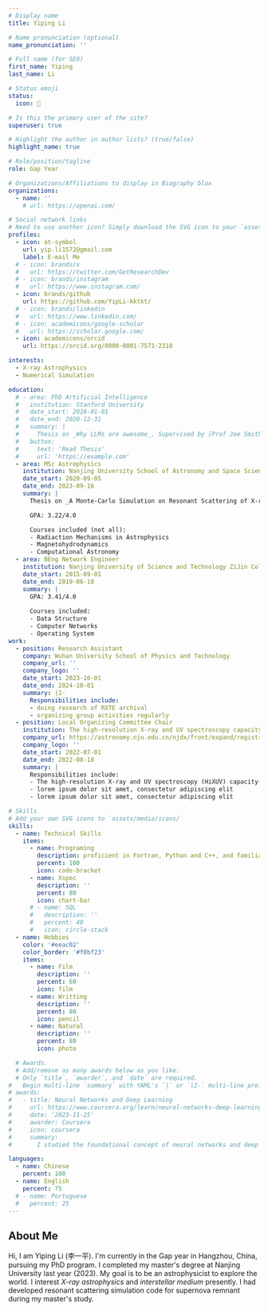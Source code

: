 ```yaml
---
# Display name
title: Yiping Li

# Name pronunciation (optional)
name_pronunciation: ''

# Full name (for SEO)
first_name: Yiping
last_name: Li

# Status emoji
status:
  icon: 🫧

# Is this the primary user of the site?
superuser: true

# Highlight the author in author lists? (true/false)
highlight_name: true

# Role/position/tagline
role: Gap Year

# Organizations/Affiliations to display in Biography blox
organizations:
  - name: ''
    # url: https://openai.com/

# Social network links
# Need to use another icon? Simply download the SVG icon to your `assets/media/icons/` folder.
profiles:
  - icon: at-symbol
    url: yip.li1572@gmail.com
    label: E-mail Me
  # - icon: brands/x
  #   url: https://twitter.com/GetResearchDev
  # - icon: brands/instagram
  #   url: https://www.instagram.com/
  - icon: brands/github
    url: https://github.com/YipLi-kktkt/
  # - icon: brands/linkedin
  #   url: https://www.linkedin.com/
  # - icon: academicons/google-scholar
  #   url: https://scholar.google.com/
  - icon: academicons/orcid
    url: https://orcid.org/0000-0001-7571-2318

interests:
  - X-ray Astrophysics
  - Numerical Simulation

education:
  # - area: PhD Artificial Intelligence
  #   institution: Stanford University
  #   date_start: 2016-01-01
  #   date_end: 2020-12-31
  #   summary: |
  #     Thesis on _Why LLMs are awesome_. Supervised by [Prof Joe Smith](https://example.com). Presented papers at 5 IEEE conferences with the contributions being published in 2 Springer journals.
  #   button:
  #     text: 'Read Thesis'
  #     url: 'https://example.com'
  - area: MSc Astrophysics
    institution: Nanjing University School of Astronomy and Space Science
    date_start: 2020-09-05
    date_end: 2023-09-16
    summary: |
      Thesis on _A Monte-Carlo Simulation on Resonant Scattering of X-ray Line Emission in Supernova Remnants_. Supervised by [Prof Yang Chen](https://astronomy.nju.edu.cn/EN/People/Professors/20200707/i113699.html). Published a paper at The Astrophysical Journal (https://doi.org/10.3847/1538-4357/ad3b94) with the contributions being published in The Astrophysical Journal (https://doi.org/10.3847/1538-4357/adb0b5).

      GPA: 3.22/4.0

      Courses included (not all):
      - Radiaction Mechanisms in Astrophysics
      - Magnetohydrodynamics
      - Computational Astronomy
  - area: BEng Network Engineer
    institution: Nanjing University of Science and Technology ZiJin College
    date_start: 2015-09-01
    date_end: 2019-06-18
    summary: |
      GPA: 3.41/4.0
      
      Courses included:
      - Data Structure
      - Computer Networks
      - Operating System
work:
  - position: Research Assistant
    company: Wuhan University School of Physics and Technology
    company_url: ''
    company_logo: ''
    date_start: 2023-10-01
    date_end: 2024-10-01
    summary: |2-
      Responsibilities include:
      - doing research of RXTE archival
      - organizing group activities regularly
  - position: Local Organizing Committee Chair
    institution: The high-resolution X-ray and UV spectroscopy capacity-building workshop, Nanjing University, School of Astronomy and Space Science
    company_url: https://astronomy.nju.edu.cn/njdx/front/expand/registration/view.do?iid=82
    company_logo: ''
    date_start: 2022-07-01
    date_end: 2022-08-18
    summary: |
      Responsibilities include:
      - The high-resolution X-ray and UV spectroscopy (HiXUV) capacity-building workshop
      - lorem ipsum dolor sit amet, consectetur adipiscing elit
      - lorem ipsum dolor sit amet, consectetur adipiscing elit

# Skills
# Add your own SVG icons to `assets/media/icons/`
skills:
  - name: Technical Skills
    items:
      - name: Programing
        description: proficient in Fortran, Python and C++, and familiar with most popular algorithms as well as parallel programming.
        percent: 100
        icon: code-bracket
      - name: Xspec
        description: ''
        percent: 80
        icon: chart-bar
      # - name: SQL
      #   description: ''
      #   percent: 40
      #   icon: circle-stack
  - name: Hobbies
    color: '#eeac02'
    color_border: '#f0bf23'
    items:
      - name: Film
        description: ''
        percent: 60
        icon: film
      - name: Writting
        description: ''
        percent: 80
        icon: pencil
      - name: Natural
        description: ''
        percent: 80
        icon: photo

  # Awards.
  # Add/remove as many awards below as you like.
  # Only `title`, `awarder`, and `date` are required.
#   Begin multi-line `summary` with YAML's `|` or `|2-` multi-line prefix and indent 2 spaces below.
# awards:
#   - title: Neural Networks and Deep Learning
#     url: https://www.coursera.org/learn/neural-networks-deep-learning
#     date: '2023-11-25'
#     awarder: Coursera
#     icon: coursera
#     summary: 
#       I studied the foundational concept of neural networks and deep learning. By the end, I was familiar with the significant technological trends driving the rise of deep learning; build, train, and apply fully connected deep neural networks; implement efficient (vectorized) neural networks; identify key parameters in a neural network’s architecture; and apply deep learning to your own applications. -->

languages:
  - name: Chinese
    percent: 100
  - name: English
    percent: 75
  # - name: Portuguese
  #   percent: 25
---
```


## About Me

Hi, I am Yiping Li (李一平). I'm currently in the Gap year in Hangzhou, China, pursuing my PhD program. I completed my master's degree at Nanjing University last year (2023). My goal is to be an astrophysicist to explore the world. I interest _X-ray astrophysics_ and _interstellar medium_ presently. I had developed resonant scattering simulation code for supernova remnant during my master's study.

<!-- She engages in improving academic skills as a mordern international astrophysicist, meanwhile in traveling, volunteering friend's workshop. -->

